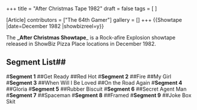 +++
title = "After Christmas Tape 1982"
draft = false
tags = [ ]

[Article]
contributors = ["The 64th Gamer"]
gallery = []
+++
{{Showtape
|date=December 1982
|showbizreel=y}}

The **_After Christmas Showtape**_ is a Rock-afire Explosion showtape released in ShowBiz Pizza Place locations in December 1982.

## Segment List## 
#**Segment 1** 
##Get Ready
##Red Hot
#**Segment 2** 
##Fire
##My Girl
#**Segment 3**
##When Will I Be Loved
##On the Road Again
#**Segment 4**
##Gloria
#**Segment 5**
##Rubber Biscuit
#**Segment 6**
##Secret Agent Man
#**Segment 7**
##Spaceman
#**Segment 8**
##Framed
#**Segment 9**
##Joke Box Skit